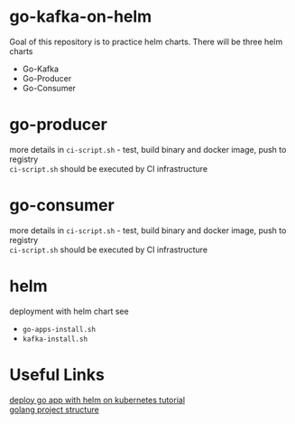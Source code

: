 
# go-kafka-on-helm

Goal of this repository is to practice helm charts. There will be three helm charts
* Go-Kafka
* Go-Producer
* Go-Consumer

# go-producer

more details in `ci-script.sh` - test, build binary and docker image, push to registry  
`ci-script.sh` should be executed by CI infrastructure  

# go-consumer

more details in `ci-script.sh` - test, build binary and docker image, push to registry  
`ci-script.sh` should be executed by CI infrastructure  

# helm

deployment with helm chart see
* `go-apps-install.sh`
* `kafka-install.sh`

# Useful Links

[deploy go app with helm on kubernetes tutorial](https://docs.bitnami.com/kubernetes/how-to/deploy-go-application-kubernetes-helm/)  
[golang project structure](https://github.com/golang-standards/project-layout)